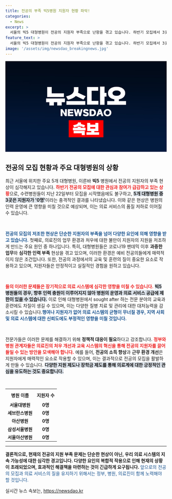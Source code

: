 ```yaml
---
title: 전공의 부족 빅5병원 지원자 현황 파악!
categories:
  - News
excerpt: >
  서울의 빅5 대형병원이 전공의 지원자 부족으로 난항을 겪고 있습니다. 하반기 모집에서 3곳이 지원 제로, 나머지도 미미한 상황! 의사 인력의 미래는 어디로 가고 있을까요? 클릭해서 자세한 사실을 확인하세요!
feature_text: >
  서울의 빅5 대형병원이 전공의 지원자 부족으로 난항을 겪고 있습니다. 하반기 모집에서 3곳이 지원 제로, 나머지도 미미한 상황! 의사 인력의 미래는 어디로 가고 있을까요? 클릭해서 자세한 사실을 확인하세요!
image: '/assets/img/newsdao_breakingnews.jpg'
---
```


<p><img src="/assets/img/newsdao_breakingnews.jpg" alt="flaretime 속보" /></p>

<h2 data-ke-size="size26">전공의 모집 현황과 주요 대형병원의 상황</h2>

<p data-ke-size="size16">최근 서울에 위치한 주요 5개 대형병원, 이른바 <b>빅5</b> 병원에서 전공의 지원자의 부족 현상이 심각해지고 있습니다. <b><span style="color: #ee2323;">하반기 전공의 모집에 대한 관심과 참여가 급감하고 있는 상황</span></b>으로, 수련병원들이 지난 22일부터 모집을 시작했음에도 불구하고, <b><span style="background-color: #21538527;">5개 대형병원 중 3곳은 지원자가 '0명'</span></b>이라는 충격적인 결과를 나타냈습니다. 이와 같은 현상은 병원의 인력 운영에 큰 영향을 미칠 것으로 예상되며, 이는 의료 서비스의 품질 저하로 이어질 수 있습니다.</p>

<p data-ke-size="size16">&nbsp;</p>

<p><b><span style="color: #1a5490;">전공의 모집의 저조한 현상은 단순한 지원자의 부족을 넘어 다양한 요인에 의해 영향을 받고 있습니다.</span></b> 첫째로, 의료진의 업무 환경과 처우에 대한 불만이 지원자의 지원을 저조하게 만드는 주요 원인 중 하나입니다. 특히, 대형병원들은 코로나19 팬데믹 이후 <b>과중한 업무</b>와 <b>심각한 인력 부족</b> 현상을 겪고 있으며, 이러한 환경은 예비 전공의들에게 매력적이지 않은 조건입니다. 또한, 전공의 과정에서의 교육 및 훈련의 질이 중요한 요소로 작용하고 있으며, 지원자들은 안정적이고 실질적인 경험을 원하고 있습니다.</p></p>

<p data-ke-size="size16">&nbsp;</p>

<p><b><span style="color: #ee2323;">들의 이러한 문제들은 장기적으로 의료 시스템에 심각한 영향을 미칠 수 있습니다.</span></b> <b><span style="background-color: #21538527;">빅5 병원들의 경우, 향후 인력 충원이 이루어지지 않아 병원의 운영과 의료 서비스 공급에 제한이 있을 수 있습니다.</span></b> 이로 인해 대형병원에서 sought after 하는 전문 분야의 교육과 훈련에도 차질이 생길 수 있으며, 이는 다양한 질병 치료 및 관리에 대한 대처능력을 감소시킬 수 있습니다.<b><span style="color: #1a5490;">행여나 지원자가 없어 의료 시스템의 균형이 무너질 경우, 지역 사회 및 의료 시스템에 대한 신뢰도에도 부정적인 영향을 미칠 것입니다.</span></b></p>

<p data-ke-size="size16">&nbsp;</p>

<p>전문가들은 이러한 문제를 해결하기 위해 <b>정책적 대응이 필요</b>하다고 강조합니다. <b><span style="color: #ee2323;">정부와 병원 관계자들은 의료진의 처우 개선과 교육 시스템의 혁신을 통해 전공의 지원자를 끌어들일 수 있는 방안을 모색해야 합니다.</span></b> 예를 들어, <b>전공의 소득 향상</b>과 <b>근무 환경 개선</b>은 지원자에게 매력적인 요소로 작용할 수 있으며, 이는 결과적으로 전공의 모집을 활발하게 만들 수 있습니다. <b><span style="background-color: #21538527;">다양한 지원 제도나 장학금 제도를 통해 의료계에 대한 긍정적인 관심을 유도하는 것도 중요합니다.</span></b></p>

<p data-ke-size="size16">&nbsp;</p>

<table style="width: 100%; border-collapse: collapse;">
  <tr>
    <th style="text-align: center; height: 30px;"><b>병원 이름</b></th>
    <th style="text-align: center; height: 30px;"><b>지원자 수</b></th>
  </tr>
  <tr>
    <td style="text-align: center; height: 17px;"><b>서울대병원</b></td>
    <td style="text-align: center; height: 17px;"><b>0명</b></td>
  </tr>
  <tr>
    <td style="text-align: center; height: 17px;"><b>세브란스병원</b></td>
    <td style="text-align: center; height: 17px;"><b>0명</b></td>
  </tr>
  <tr>
    <td style="text-align: center; height: 17px;"><b>아산병원</b></td>
    <td style="text-align: center; height: 17px;"><b>0명</b></td>
  </tr>
  <tr>
    <td style="text-align: center; height: 17px;"><b>삼성서울병원</b></td>
    <td style="text-align: center; height: 17px;"><b>0명</b></td>
  </tr>
  <tr>
    <td style="text-align: center; height: 17px;"><b>서울아산병원</b></td>
    <td style="text-align: center; height: 17px;"><b>0명</b></td>
  </tr>
</table>

<hr/>

<p data-ke-size="size16"><b>결론적으로, 현재의 전공의 지원 부족 문제는 단순한 현상이 아닌, 우리 의료 시스템의 지속 가능성에 대한 심각한 경고입니다. 다양한 요인의 복합적 작용으로 인해 현재의 상황이 초래되었으며, 효과적인 해결책을 마련하는 것이 긴급하게 요구됩니다. </b><span style="color: #1a5490;">앞으로의 전공의 모집과 의료 서비스의 질을 유지하기 위해서는 정부, 병원, 의료진이 함께 노력해야 할 것입니다.</span></p>
실시간 뉴스 속보는, <a href="https://newsdao.kr" rel="dofollow">https://newsdao.kr</a>


